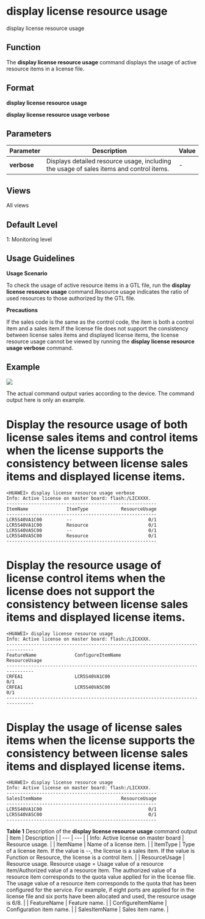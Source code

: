 display license resource usage
==============================

display license resource usage

Function
--------



The **display license resource usage** command displays the usage of active resource items in a license file.




Format
------

**display license resource usage**

**display license resource usage verbose**


Parameters
----------

| Parameter | Description | Value |
| --- | --- | --- |
| **verbose** | Displays detailed resource usage, including the usage of sales items and control items. | - |



Views
-----

All views


Default Level
-------------

1: Monitoring level


Usage Guidelines
----------------

**Usage Scenario**

To check the usage of active resource items in a GTL file, run the **display license resource usage** command.Resource usage indicates the ratio of used resources to those authorized by the GTL file.

**Precautions**

If the sales code is the same as the control code, the item is both a control item and a sales item.If the license file does not support the consistency between license sales items and displayed license items, the license resource usage cannot be viewed by running the **display license resource usage verbose** command.


Example
-------

![](../public_sys-resources/note_3.0-en-us.png) 

The actual command output varies according to the device. The command output here is only an example.


# Display the resource usage of both license sales items and control items when the license supports the consistency between license sales items and displayed license items.
```
<HUAWEI> display license resource usage verbose
Info: Active license on master board: flash:/LICXXXX.
-------------------------------------------------------
ItemName              ItemType            ResourceUsage
-------------------------------------------------------
LCR5S40VA1C00         --                            0/1
LCR5S40VA1C00         Resource                      0/1
LCR5S40VA5C00         --                            0/1
LCR5S40VA5C00         Resource                      0/1
-------------------------------------------------------

```

# Display the resource usage of license control items when the license does not support the consistency between license sales items and displayed license items.
```
<HUAWEI> display license resource usage
Info: Active license on master board: flash:/LICXXXX.
--------------------------------------------------------------------------------
FeatureName              ConfigureItemName                         ResourceUsage
--------------------------------------------------------------------------------
CRFEA1                   LCR5S40VA1C00                                       0/1
CRFEA1                   LCR5S40VA5C00                                       0/1
--------------------------------------------------------------------------------

```

# Display the usage of license sales items when the license supports the consistency between license sales items and displayed license items.
```
<HUAWEI> display license resource usage
Info: Active license on master board: flash:/LICXXXX.
-------------------------------------------------------
SalesItemName                             ResourceUsage
-------------------------------------------------------
LCR5S40VA1C00                                       0/1
LCR5S40VA5C00                                       0/1
-------------------------------------------------------

```

**Table 1** Description of the **display license resource usage** command output
| Item | Description |
| --- | --- |
| Info: Active license on master board | Resource usage. |
| ItemName | Name of a license item. |
| ItemType | Type of a license item.  If the value is --, the license is a sales item.  If the value is Function or Resource, the license is a control item. |
| ResourceUsage | Resource usage.  Resource usage = Usage value of a resource item/Authorized value of a resource item.  The authorized value of a resource item corresponds to the quota value applied for in the license file.  The usage value of a resource item corresponds to the quota that has been configured for the service.  For example, if eight ports are applied for in the license file and six ports have been allocated and used, the resource usage is 6/8. |
| FeatureName | Feature name. |
| ConfigureItemName | Configuration item name. |
| SalesItemName | Sales item name. |